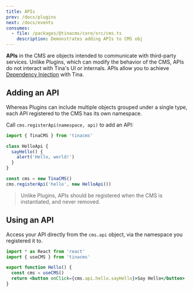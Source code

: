 ```yaml
---
title: APIs
prev: /docs/plugins
next: /docs/events
consumes:
  - file: /packages/@tinacms/core/src/cms.ts
    description: Demonstrates adding APIs to CMS obj
---
```


**APIs** in the CMS are objects intended to communicate with third-party services. Unlike Plugins, which can modify the behavior of the CMS, APIs do not interact with Tina's UI or internals. APIs allow you to achieve [Dependency Injection](https://en.wikipedia.org/wiki/Dependency_injection) with Tina.

## Adding an API

Whereas Plugins can include multiple objects grouped under a single type, each API registered to the CMS has its own namespace.

Call `cms.registerApi(namespace, api)` to add an API:

```javascript
import { TinaCMS } from 'tinacms'

class HelloApi {
  sayHello() {
    alert('Hello, world!')
  }
}

const cms = new TinaCMS()
cms.registerApi('hello', new HelloApi())
```

> Unlike Plugins, APIs should be registered when the CMS is instantiated, and never removed.

## Using an API

Access your API directly from the `cms.api` object, via the namespace you registered it to.

```jsx
import * as React from 'react'
import { useCMS } from 'tinacms'

export function Hello() {
  const cms = useCMS()
  return <button onClick={cms.api.hello.sayHello}>Say Hello</button>
}
```
